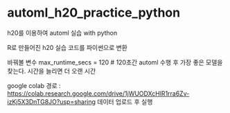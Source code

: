 # automl_h20_practice_python
h20를 이용하여 automl 실습 with python

R로 만들어진 h20 실습 코드를 파이썬으로 변환

바꿔볼 변수
max_runtime_secs = 120 # 120초간 automl 수행 후 가장 좋은 모델을 찾는다. 시간을 늘리면 더 오랜 시간 

google colab 경로 : https://colab.research.google.com/drive/1jWUODXcHlR1rra6Zv-izKj5X3DnTG8JO?usp=sharing
데이터 업로드 후 실행


